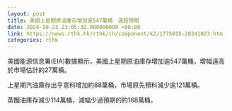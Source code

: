 ```yaml
---
layout: post
title: 美國上星期原油庫存增加逾547萬桶　遠超預期
date: 2024-10-23 23:05:32.000000000 +08:00
link: https://news.rthk.hk/rthk/ch/component/k2/1775915-20241023.htm
categories: rthk
---
```


美國能源信息署(EIA)數據顯示，美國上星期原油庫存增加逾547萬桶，增幅遠高於市場估計的27萬桶。

上星期汽油庫存出乎意料增加約88萬桶，市場原先預料減少逾121萬桶。

蒸餾油庫存減少114萬桶，減幅少過預期的約168萬桶。
